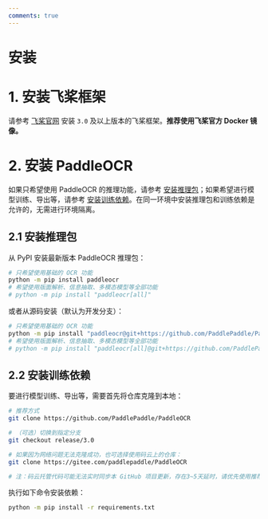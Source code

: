 ```yaml
---
comments: true
---
```


# 安装

# 1. 安装飞桨框架

请参考 [飞桨官网](https://www.paddlepaddle.org.cn/install/quick?docurl=/documentation/docs/zh/develop/install/pip/linux-pip.html) 安装 `3.0` 及以上版本的飞桨框架。**推荐使用飞桨官方 Docker 镜像。**

# 2. 安装 PaddleOCR

如果只希望使用 PaddleOCR 的推理功能，请参考 [安装推理包](#21-安装推理包)；如果希望进行模型训练、导出等，请参考 [安装训练依赖](#22-安装训练依赖)。在同一环境中安装推理包和训练依赖是允许的，无需进行环境隔离。

## 2.1 安装推理包

从 PyPI 安装最新版本 PaddleOCR 推理包：

```bash
# 只希望使用基础的 OCR 功能
python -m pip install paddleocr
# 希望使用版面解析、信息抽取、多模态模型等全部功能
# python -m pip install "paddleocr[all]"
```

或者从源码安装（默认为开发分支）：

```bash
# 只希望使用基础的 OCR 功能
python -m pip install "paddleocr@git+https://github.com/PaddlePaddle/PaddleOCR.git"
# 希望使用版面解析、信息抽取、多模态模型等全部功能
# python -m pip install "paddleocr[all]@git+https://github.com/PaddlePaddle/PaddleOCR.git"
```

## 2.2 安装训练依赖

要进行模型训练、导出等，需要首先将仓库克隆到本地：

```bash
# 推荐方式
git clone https://github.com/PaddlePaddle/PaddleOCR

# （可选）切换到指定分支
git checkout release/3.0

# 如果因为网络问题无法克隆成功，也可选择使用码云上的仓库：
git clone https://gitee.com/paddlepaddle/PaddleOCR

# 注：码云托管代码可能无法实时同步本 GitHub 项目更新，存在3~5天延时，请优先使用推荐方式。
```

执行如下命令安装依赖：

```bash
python -m pip install -r requirements.txt
```
